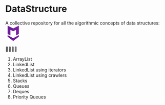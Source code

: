 # DataStructure
A collective repository for all the algorithmic concepts of data structures: 
![Data Structure Projects](https://github.com/adam-p/markdown-here/raw/master/src/common/images/icon48.png "Data Structure Projects")

:black_square_button::black_square_button::black_square_button::black_square_button:
1. ArrayList 
2. LinkedList 
3. LinkedList using iterators 
4. LinkedList using crawlers 
5. Stacks 
6. Queues 
7. Deques 
8. Priority Queues
